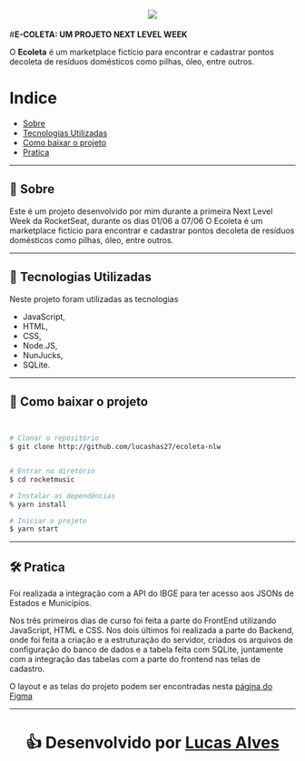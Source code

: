 <h1 align="center">
    <img src=https://ik.imagekit.io/mzewmmeswq/logo_PgmTR_Tjs.svg>
</h1>




#**E-COLETA: UM PROJETO NEXT LEVEL WEEK**

O **Ecoleta** é um marketplace fictício para encontrar e cadastrar pontos decoleta de resíduos domésticos como pilhas, óleo, entre outros.</h3>



# Indice

- [Sobre](#-sobre)
- [Tecnologias Utilizadas](#-tecnologias-utilizadas)
- [Como baixar o projeto](#-como-baixar-o-projeto)
- [Pratica](#-pratica)


---







## 📩 Sobre


Este é um projeto desenvolvido por mim durante a primeira Next Level Week da RocketSeat, durante os dias 01/06 a 07/06
O Ecoleta é um marketplace fictício para encontrar e cadastrar pontos decoleta de resíduos domésticos como pilhas, óleo, entre outros.


---



## 🚀 Tecnologias Utilizadas

Neste projeto foram utilizadas as tecnologias
- JavaScript,
- HTML, 
- CSS, 
- Node.JS,
- NunJucks, 
- SQLite.




---



## 📂 Como baixar o projeto


```bash


# Clonar o repositório
$ git clone http://github.com/lucashas27/ecoleta-nlw


# Entrar no diretório
$ cd rocketmusic

# Instalar as dependências
% yarn install

# Iniciar o projeto
$ yarn start


```
---




## 🛠 Pratica


Foi realizada a integração com a API do IBGE para ter acesso aos JSONs de Estados e Municípios.


Nos três primeiros dias de curso foi feita a parte do FrontEnd utilizando JavaScript, HTML e CSS. 
Nos dois últimos foi realizada a parte do Backend, onde foi feita a criação e a estruturação do servidor, criados os arquivos de configuração do banco de dados e a tabela feita com SQLite, juntamente com a integração das tabelas com a parte do frontend nas telas de cadastro.


O layout e as telas do projeto podem ser encontradas nesta <a href="https://www.figma.com/file/1SxgOMojOB2zYT0Mdk28lB/Ecoleta?node-id=136%3A546">página do Figma</a> 


---


<h1 align='center'>
👍 Desenvolvido por <a href="https://www.linkedin.com/in/lucas-alves-181182164/"> Lucas Alves </a>






